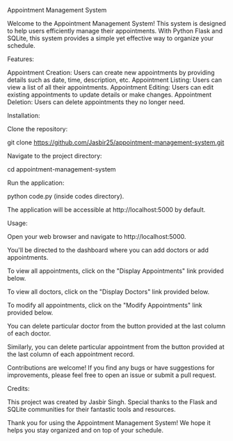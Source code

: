 Appointment Management System

Welcome to the Appointment Management System! This system is designed to help users efficiently manage their appointments. With Python Flask and SQLite, this system provides a simple yet effective way to organize your schedule.

Features:

Appointment Creation: Users can create new appointments by providing details such as date, time, description, etc.
Appointment Listing: Users can view a list of all their appointments.
Appointment Editing: Users can edit existing appointments to update details or make changes.
Appointment Deletion: Users can delete appointments they no longer need.

Installation:

Clone the repository:

git clone https://github.com/Jasbir25/appointment-management-system.git

Navigate to the project directory:

cd appointment-management-system

Run the application:

python code.py (inside codes directory).

The application will be accessible at http://localhost:5000 by default.

Usage:

Open your web browser and navigate to http://localhost:5000.

You'll be directed to the dashboard where you can add doctors or add appointments.

To view all appointments, click on the "Display Appointments" link provided below.

To view all doctors, click on the "Display Doctors" link provided below.

To modify all appointments, click on the "Modify Appointments" link provided below.

You can delete particular doctor from the button provided at the last column of each doctor.

Similarly, you can delete particular appointment from the button provided at the last column of each appointment record.


Contributions are welcome! If you find any bugs or have suggestions for improvements, please feel free to open an issue or submit a pull request.

Credits:

This project was created by Jasbir Singh. Special thanks to the Flask and SQLite communities for their fantastic tools and resources.

Thank you for using the Appointment Management System! We hope it helps you stay organized and on top of your schedule.
